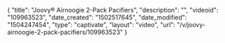 {
    "title": "Joovy&reg; Airnoogie 2-Pack Pacifiers",
    "description": "",
    "videoid": "109963523",
    "date_created": "1502517645",
    "date_modified": "1504247454",
    "type": "captivate",
    "layout": "video",
    "url": "\/v\/joovy-airnoogie-2-pack-pacifiers\/109963523"
}